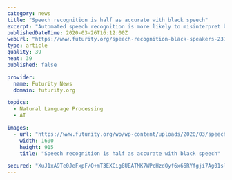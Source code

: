 ```yaml
---
category: news
title: "Speech recognition is half as accurate with black speech"
excerpt: "Automated speech recognition is more likely to misinterpret black speakers, research finds. The technology behind the United States’ leading automated speech recognition systems makes twice as many errors when interpreting words spoken by African Americans as when interpreting the same words spoken by whites, according to the research."
publishedDateTime: 2020-03-26T16:12:00Z
webUrl: "https://www.futurity.org/speech-recognition-black-speakers-2317092-2/"
type: article
quality: 39
heat: 39
published: false

provider:
  name: Futurity News
  domain: futurity.org

topics:
  - Natural Language Processing
  - AI

images:
  - url: "https://www.futurity.org/wp/wp-content/uploads/2020/03/speech_recognition_black_speakers_1600.jpg"
    width: 1600
    height: 915
    title: "Speech recognition is half as accurate with black speech"

secured: "XuJ1xA9Te0JeFxpF/O+mT3EXCig8UEATMK7WPcHzdOyf6x66RYfgji7Ag01slW4bYdcPe4tTfsiFzE9aS+JuoShB1y7HDF5/IqKrbtnlrg/i12jRbxK8Ehy7Eqpj4eM7wR3rPdv5w2+0ulJscKD8DNHMz12VmRI8LqwzfMBnHuv99qshwfHuM9TMTH5PIqMDtCDtYDCtlVQ4W5vKhxhdkx/yiTg1MWJtczwr1BPwVCX3sDl6A6tIPlItwM65OO24Kl4s51zZORQ6dp18qnq/oqXovQq25HFNDZ7QGSDPNh4xfUIF/l3L1W9+WkJ/m6+N;3PomkELWfSrseqEmUSfaYw=="
---
```


